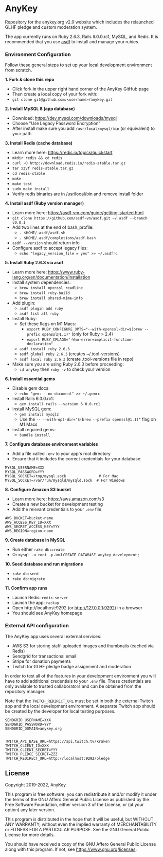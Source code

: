 # AnyKey
Repository for the anykey.org v2.0 website which includes the relaunched GLHF pledge and custom moderation system.

The app currently runs on Ruby 2.6.3, Rails 6.0.0.rc1, MySQL, and Redis. It is recommended that you use [asdf](https://asdf-vm.com) to install and manage your rubies.

### Environment Configuration
Follow these general steps to set up your local development environment from scratch.

**1. Fork & clone this repo**
* Click fork in the upper right hand corner of the AnyKey GitHub page
* Then create a local copy of your fork with:
* `git clone git@github.com:<username>/anykey.git`

**2. Install MySQL 8 (app database)**
* Download: https://dev.mysql.com/downloads/mysql
* Choose "Use Legacy Password Encryption"
* After install make sure you add `/usr/local/mysql/bin` (or equivalent) to your path

**3. Install Redis (cache database)**
* Learn more here: https://redis.io/topics/quickstart
* `mkdir redis && cd redis`
* `curl -O http://download.redis.io/redis-stable.tar.gz`
* `tar xzvf redis-stable.tar.gz`
* `cd redis-stable`
* `make`
* `make test`
* `sudo make install`
* Verify redis binaries are in /usr/local/bin and remove install folder

**4. Install asdf (Ruby version manager)**
* Learn more here: https://asdf-vm.com/guide/getting-started.html
* `git clone https://github.com/asdf-vm/asdf.git ~/.asdf --branch v0.8.1`
* Add two lines at the end of bash_profile:
  * `. $HOME/.asdf/asdf.sh`
  * `. $HOME/.asdf/completions/asdf.bash`
* `asdf --version` should return info
* Configure asdf to accept legacy files:
  * `echo "legacy_version_file = yes" >> ~/.asdfrc`

**5. Install Ruby 2.6.3 via asdf**
* Learn more here: https://www.ruby-lang.org/en/documentation/installation
* Install system dependencies:
  * `brew install openssl readline`
  * `brew install ruby-build`
  * `brew install shared-mime-info`
* Add plugin:
  * `asdf plugin add ruby`
  * `asdf list all ruby`
* Install Ruby:
  * Set these flags on M1 Macs:
    * `export RUBY_CONFIGURE_OPTS="--with-openssl-dir=$(brew --prefix openssl@1.1)"` (only for Ruby > 2.4)
    * `export RUBY_CFLAGS="-Wno-error=implicit-function-declaration"`
  * `asdf install ruby 2.6.3`
  * `asdf global ruby 2.6.3` (creates ~/.tool-versions)
  * `asdf local ruby 2.6.3` (create .tool-versions file in repo)
* Make sure you are using Ruby 2.6.3 before proceeding:
  * `cd anykey` then `ruby -v` to check your version

**6. Install essential gems**
* Disable gem docs:
  * `echo "gem: --no-document" >> ~/.gemrc`
* Install Rails 6.0.0.rc1:
  * `gem install rails --version 6.0.0.rc1`
* Install MySQL gem:
  * `gem install mysql2`
  * Use the `-- --with-opt-dir="$(brew --prefix openssl@1.1)"` flag on M1 Macs
* Install required gems:
  * `bundle install`

**7. Configure database environment variables**
* Add a file called `.env` to your app's root directory
* Ensure that it includes the correct credentials for your database:

```shell
MYSQL_USERNAME=XXX
MYSQL_PASSWORD=YYY
MYSQL_SOCKET=/tmp/mysql.sock               # For Mac
MYSQL_SOCKET=/var/run/mysqld/mysqld.sock  # For Windows
```

**8. Configure Amazon S3 bucket**
* Learn more here: https://aws.amazon.com/s3
* Create a new bucket for development testing
* Add the relevant credentials to your `.env` file:

```shell
AWS_BUCKET=bucket-name
AWS_ACCESS_KEY_ID=XXX
AWS_SECRET_ACCESS_KEY=YYY
AWS_REGION=region-name
```

**9. Create database in MySQL**
* Run either `rake db:create`
* Or `mysql -u root -p` and `CREATE DATABASE anykey_development;`

**10. Seed database and run migrations**
* `rake db:seed`
* `rake db:migrate`

**11. Confirm app runs**
* Launch Redis: `redis-server`
* Launch the app: `rackup`
* Open http://localhost:9292 (or http://127.0.0.1:9292) in a browser
* You should see AnyKey homepage


### External API configuration
The AnyKey app uses several external services:
* AWS S3 for storing staff-uploaded images and thumbnails (cached via Redis)
* Sendgrid for transactional email
* Stripe for donation payments
* Twitch for GLHF pledge badge assignment and moderation

In order to test all of the features in your development environment you will have to add additional credentials to your `.env` file. These credentials are only available to trusted collaborators and can be obtained from the repository manager.

Note that the `TWITCH_REDIRECT_URL` must be set in both the external Twitch app and the local development environment. A separate Twitch app should be created by the developer for local testing purposes.

```shell
SENDGRID_USERNAME=XXX
SENDGRID_PASSWORD=YYY
SENDGRID_DOMAIN=anykey.org


TWITCH_API_BASE_URL=https://api.twitch.tv/kraken
TWITCH_CLIENT_ID=XXX
TWITCH_CLIENT_SECRET=YYY
TWITCH_PLEDGE_SECRET=ZZZ
TWITCH_REDIRECT_URL=http://localhost:9292/pledge
```

## License
Copyright 2019-2022, AnyKey

This program is free software: you can redistribute it and/or modify it under the terms of the GNU Affero General Public License as published by the Free Software Foundation, either version 3 of the License, or (at your option) any later version.

This program is distributed in the hope that it will be useful, but WITHOUT ANY WARRANTY; without even the implied warranty of MERCHANTABILITY or FITNESS FOR A PARTICULAR PURPOSE. See the GNU General Public License for more details.

You should have received a copy of the GNU Affero General Public License along with this program. If not, see https://www.gnu.org/licenses.
